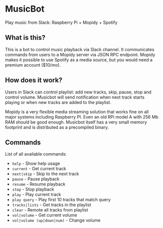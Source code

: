 # MusicBot

Play music from Slack: Raspberry Pi + Mopidy + Spotify

## What is this?

This is a bot to control music playback via Slack channel. It communicates commands
from users to a Mopidy server via JSON RPC endpoint. Mopidy makes it possible to
use Spotify as a media source, but you would need a premium account ($10/mo).

## How does it work?

Users in Slack can control playlist: add new tracks, skip, pause, stop and control
volume. Musicbot will send notification when next track starts playing or when 
new tracks are added to the playlist.

Mopidy is a very flexible media streaming solution that works fine on all major
systems including Raspberry PI. Even an old RPi model A with 256 Mb RAM should be 
good enough. Musicbot itself has a very small memory footprint and is distributed
as a precompiled binary.

## Commands

List of all available commands:

- `help`                     - Show help usage
- `current`                  - Get current track
- `next|skip`                - Skip to the next track
- `pause`                    - Pause playback
- `resume`                   - Resume playback
- `stop`                     - Stop playback
- `play`                     - Play current track 
- `play query`               - Play first 10 tracks that match query
- `tracks|lists`             - Get tracks in the playlist
- `clear`                    - Remote all tracks from playlist
- `vol|volume`               - Get current volume
- `vol|volume (up|down|num)` - Change volume
